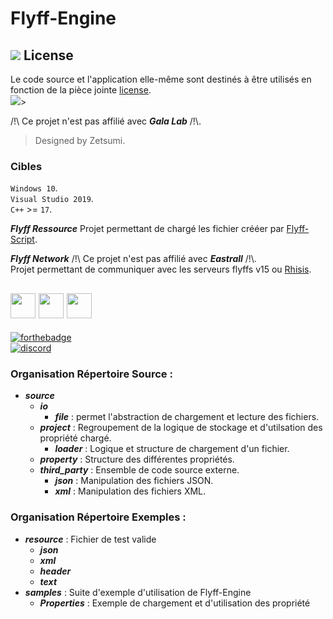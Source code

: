 # Flyff-Engine

## ![](https://img.icons8.com/color/24/000000/creative-commons--v1.png) License
Le code source et l'application elle-même sont destinés à être utilisés en fonction de la pièce jointe [license](./LICENSE.md).<br>
![](https://mirrors.creativecommons.org/presskit/buttons/88x31/svg/by-nc-sa.svg)><br>

/!\ Ce projet n'est pas affilié avec ***Gala Lab*** /!\\.

> Designed by Zetsumi.</br>

### Cibles
`Windows 10`.<br>
`Visual Studio 2019`.<br>
`C++` >= `17`.<br>

***Flyff Ressource***
Projet permettant de chargé les fichier crééer par [Flyff-Script](https://github.com/zetsumi/Flyff-Scripts).<br>

***Flyff Network***
/!\ Ce projet n'est pas affilié avec ***Eastrall*** /!\\.<br>
Projet permettant de communiquer avec les serveurs flyffs v15 ou [Rhisis](https://github.com/Eastrall/Rhisis).<br>


## <img src="https://raw.githubusercontent.com/isocpp/logos/master/cpp_logo.png" width="40" height="40"> <img src="https://upload.wikimedia.org/wikipedia/commons/c/c7/Windows_logo_-_2012.png" width="40" height="40"> <img src="https://fr.wikipedia.org/wiki/Fichier:Flyff_logo.svg" width="40" height="40">
[![forthebadge](http://forthebadge.com/images/badges/built-with-love.svg)](http://forthebadge.com)</br>
[![discord](https://discordapp.com/api/guilds/294405146300121088/widget.png)](https://discord.gg/fZP7TWq)</br>


### Organisation Répertoire Source :
* ___source___
    * ___io___
        * ___file___ : permet l'abstraction de chargement et lecture des fichiers.
    * ___project___ : Regroupement de la logique de stockage et d'utilsation des propriété chargé.
        * ___loader___ : Logique et structure de chargement d'un fichier.
    * ___property___ : Structure des différentes propriétés.
    * ___third_party___ : Ensemble de code source externe.
        * ___json___ : Manipulation des fichiers JSON.
        * ___xml___ : Manipulation des fichiers XML.

### Organisation Répertoire Exemples :
* ___resource___ : Fichier de test valide
    * ___json___
    * ___xml___
    * ___header___
    * ___text___
* ___samples___ : Suite d'exemple d'utilisation de Flyff-Engine
    * ___Properties___ : Exemple de chargement et d'utilisation des propriété
